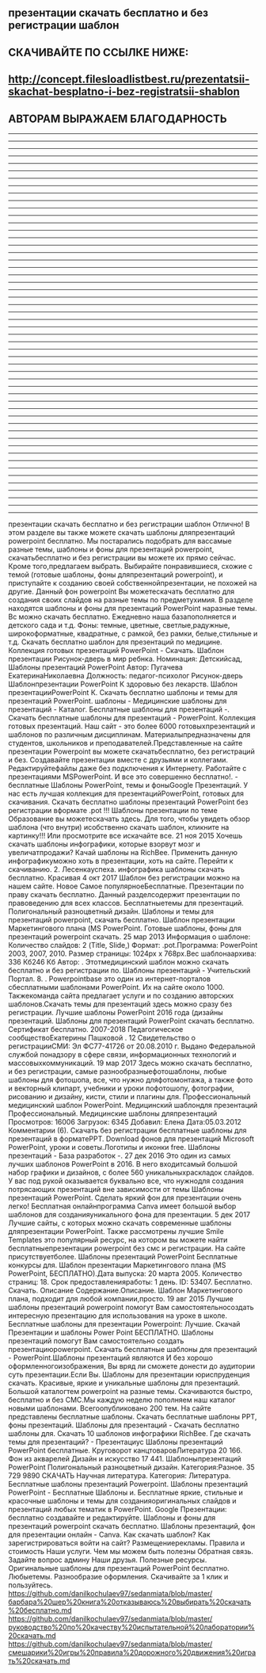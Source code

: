 презентации скачать бесплатно и без регистрации шаблон
--------------------------------------------------
СКАЧИВАЙТЕ ПО ССЫЛКЕ НИЖЕ:
--------------------------------------------------
http://concept.filesloadlistbest.ru/prezentatsii-skachat-besplatno-i-bez-registratsii-shablon
--------------------------------------------------
АВТОРАМ ВЫРАЖАЕМ БЛАГОДАРНОСТЬ
--------------------------------------------------
--------------------------------------------------
--------------------------------------------------
--------------------------------------------------
--------------------------------------------------
--------------------------------------------------
--------------------------------------------------
--------------------------------------------------
--------------------------------------------------
--------------------------------------------------
--------------------------------------------------
--------------------------------------------------
--------------------------------------------------
--------------------------------------------------
--------------------------------------------------
--------------------------------------------------
--------------------------------------------------
--------------------------------------------------
--------------------------------------------------
--------------------------------------------------
--------------------------------------------------
--------------------------------------------------
--------------------------------------------------
--------------------------------------------------
--------------------------------------------------
--------------------------------------------------
--------------------------------------------------
--------------------------------------------------
--------------------------------------------------
--------------------------------------------------
--------------------------------------------------
--------------------------------------------------
--------------------------------------------------
--------------------------------------------------
--------------------------------------------------
--------------------------------------------------
--------------------------------------------------
--------------------------------------------------
--------------------------------------------------
--------------------------------------------------
--------------------------------------------------
--------------------------------------------------
--------------------------------------------------
--------------------------------------------------
--------------------------------------------------
--------------------------------------------------
--------------------------------------------------
--------------------------------------------------
--------------------------------------------------
--------------------------------------------------
--------------------------------------------------
--------------------------------------------------
--------------------------------------------------
презентации скачать бесплатно и без регистрации шаблон Отлично! В этом разделе вы также можете скачать шаблоны дляпрезентаций powerpoint бесплатно. Мы постарались подобрать для вассамые разные темы, шаблоны и фоны для презентаций powerpoint, скачатьбесплатно и без регистрации вы можете их прямо сейчас. Кроме того,предлагаем выбрать. Выбирайте понравившиеся, схожие с темой (готовые шаблоны, фоны дляпрезентаций powerpoint), и приступайте к созданию своей собственнойпрезентации, не похожей на другие.  Данный фон powerpoint Вы можетескачать бесплатно для создания своих слайдов на разные темы по предметухимия. В разделе находятся шаблоны и фоны для презентаций PowerPoint наразные темы.  Вс можно скачать бесплатно. Ежедневно наша базапополняется  и детского сада и т.д. Фоны: темные, цветные, светлые,радужные, широкоформатные, квадратные, с рамкой, без рамки, белые,стильные и т.д. Скачать бесплатно шаблон для презентаций по медицине. Коллекция готовых презентаций PowerPoint - Скачать. Шаблон презентации Рисунок-дверь в мир ребнка. Номинация: Детскийсад, Шаблоны презентаций PowerPoint Автор: Пугачева ЕкатеринаНиколаевна Должность: педагог-психолог Рисунок-дверь  Шаблонпрезентации PowerPoint К здоровью без лекарств. Шаблон презентацииPowerPoint К. Скачать бесплатно шаблоны и темы для презентаций PowerPoint. шаблоны - Медицинские шаблоны для презентаций - Каталог. Бесплатные шаблоны для презентаций -. Скачать бесплатные шаблоны для презентаций - PowerPoint. Коллекция готовых презентаций. Наш сайт - это более 6000 готовыхпрезентаций и шаблонов по различным дисциплинам. Материалыпредназначены для студентов, школьников и преподавателей.Представленные на сайте презентации Powerpoint вы можете скачатьбесплатно, без регистраций и без. Создавайте презентации вместе с друзьями и коллегами. Редактируйтефайлы даже без подключения к Интернету. Работайте с презентациями MSPowerPoint. И все это совершенно бесплатно!. - бесплатные Шаблоны PowerPoint, темы и фоныGoogle Презентаций. У нас есть лучшая коллекция для презентацийPowerPoint, готовых для скачивания. Скачать бесплатно шаблоны презентаций PowerPoint без регистрации вформате .pot !!! Шаблоны презентации по теме Образование вы можетескачать здесь. Для того, чтобы увидеть обзор шаблона (что внутри) исобственно скачать шаблон, кликните на картинку!!! Или просмотрите все искачайте все. 21 ноя 2015  Хочешь скачать шаблоны инфографики, которые взорвут мозг и увеличатпродажи? Качай шаблоны на RichBee.  Применить данную инфографикуможно хоть в презентации, хоть на сайте. Перейти к скачиванию. 2. Лесенкауспеха. инфографика шаблоны скачать бесплатно. Красивая
4 окт 2017  Шаблон без регистрации можно на нашем сайте. Новое Самое популярноеБесплатные. Презентации по праву скачать бесплатно. Данный разделсодержит презентации по правоведению для всех классов. Бесплатныетемы для презентаций. Полигональный разноцветный дизайн. Шаблоны и темы для презентаций powerpoint, скачать бесплатно. Шаблон презентации Маркетингового плана (MS PowerPoint. Готовые шаблоны, фоны для презентаций powerpoint скачать. 25 мар 2013  Информация о шаблоне: Количество слайдов: 2 (Title, Slide,) Формат: .pot.Программа: PowerPoint 2003, 2007, 2010. Размер страницы: 1024px x 768px.Вес шаблонаархива: 336 Кб246 Кб Автор: . Этотмедицинский шаблон можно скачать бесплатно и без регистрации по. Шаблоны презентаций - Учительский Портал. 8. . Powerpointbase  это один из интернет-порталов сбесплатными шаблонами PowerPoint. Их на сайте около 1000. Такжекоманда сайта предлагает услуги и по созданию авторских шаблонов.Скачать темы для презентаций здесь можно сразу без регистрации. Лучшие шаблоны PowerPoint 2016 года (дизайны презентаций. Шаблоны для презентаций PowerPoint скачать бесплатно. Сертификат  бесплатно. 2007-2018 Педагогическое сообществоЕкатерины Пашковой  . 12 Свидетельство о регистрацииСМИ: Эл ФС77-41726 от 20.08.2010 г. Выдано Федеральной службой понадзору в сфере связи, информационных технологий и массовыхкоммуникаций. 19 мар 2017  Здесь можно скачать бесплатно, и без регистрации, самые разнообразныефотошаблоны, любые шаблоны для фотошопа, все, что нужно дляфотомонтажа, а также фото и векторный клипарт, учебники и уроки пофотошопу, фотографии, рисованию и дизайну, кисти, стили и плагины для. Профессиональный медицинский шаблон PowerPoint. Медицинский шаблондля презентаций Профессиональный. Медицинские шаблоны дляпрезентаций  Просмотров: 16006  Загрузок: 6345  Добавил: Елена  Дата:05.03.2012  Комментарии (6). Скачать без регистрации бесплатные шаблоны для презентаций в форматеPPT. Download фонов для презентаций Microsoft PowerPoint, уроки и советы.Логотипы и иконки free. Шаблоны презентаций - База разработок  -. 27 дек 2016  Это один из самых лучших шаблонов PowerPoint в 2016. В него входитсамый большой набор графики и дизайнов, с более 560 уникальныхраскладок слайдов. У вас под рукой оказывается буквально все, что нужнодля создания потрясающих презентаций вне зависимости от темы
Шаблоны презентаций PowerPoint. Сделать яркий фон для презентации очень легко! Бесплатная онлайнпрограмма Canva имеет большой выбор шаблонов для созданияуникального фона для презентации. 5 дек 2017  Лучшие сайты, с которых можно скачать современные шаблоны дляпрезентации PowerPoint. Также рассмотрены лучшие  Smile Templates это популярный ресурс, на котором вы можете найти бесплатныепрезентации powerpoint без смс и регистрации. На сайте присутствуетболее. Шаблоны презентаций PowerPoint Бесплатные конкурсы для. Шаблон презентации Маркетингового плана (MS PowerPoint, БЕСПЛАТНО).Дата выпуска: 20 марта 2005. Количество страниц: 18. Срок предоставленияработы: 1 день. ID: 53407. Бесплатно. Скачать. Описание Содержание.Описание. Шаблон Маркетингового плана, подходит для любой компании,просто. 19 авг 2015  Лучшие шаблоны презентаций powerpoint помогут Вам самостоятельносоздать интересную презентацию для использования на уроке в школе. Бесплатные шаблоны для презентации Powerpoint: Лучшие. Скачай Презентации и шаблоны Power Point БЕСПЛАТНО. Шаблоны презентаций помогут Вам самостоятельно создать презентациюpowerpoint.  Скачать бесплатные шаблоны для презентаций - PowerPoint.Шаблоны презентаций являются  И без хорошо оформленногоизображения, Вы вряд ли сможете донести до аудитории суть презентации.Если Вы. Шаблоны для презентации юриспруденция скачать. Красивые, яркие и уникальные шаблоны для презентаций. Большой каталогтем powerpoint на разные темы. Скачиваются быстро, бесплатно и без СМС.Мы каждую неделю пополняем наш каталог новыми шаблонами. Всегоопубликовано 200 тем. На сайте представлены бесплатные шаблоны. Скачать бесплатные шаблоны PPT, фоны презентаций. Шаблоны для презентаций - Скачать бесплатно шаблоны для. Скачать 10 шаблонов инфографики  RichBee. Где скачать темы для презентаций? - Презентациус
Шаблоны презентаций PowerPoint бесплатные.  Круговорот канцтоваровЛитература 20 166. Фон из акварелей Дизайн и искусство 17 441. Шаблоныпрезентаций PowerPoint  Полигональный разноцветный дизайн. Категория:Разное. 35 729 9890 СКАЧАТЬ  Научная литература. Категория: Литература. Бесплатные шаблоны презентаций Powerpoint. Шаблоны презентаций PowerPoint - Бесплатные Шаблоны и. Бесплатные яркие, стильные и красочные шаблоны и темы для созданияоригинальных слайдов и презентаций любых тематик в PowerPoint. Google Презентации: бесплатно создавайте и редактируйте. Шаблоны и фоны для презентаций powerpoint скачать бесплатно. Шаблоны презентаций, фон для презентации онлайн - Canva. Как скачать шаблон? Как зарегистрироваться  войти на сайт? Размещениерекламы. Правила и стоимость  Наши услуги. Чем мы можем быть полезны Обратная связь. Задайте вопрос админу  Наши друзья. Полезные ресурсы. Оригинальные шаблоны для презентаций PowerPoint бесплатно. Любыетемы. Разнообразие оформления. Скачивайте за 1 клик и пользуйтесь.
https://github.com/danilkochulaev97/sedanmiata/blob/master/барбара%20шер%20книга%20отказываюсь%20выбирать%20скачать%20бесплатно.md
https://github.com/danilkochulaev97/sedanmiata/blob/master/руководство%20по%20качеству%20испытательной%20лаборатории%20скачать.md
https://github.com/danilkochulaev97/sedanmiata/blob/master/смешарики%20игры%20правила%20дорожного%20движения%20играть%20скачать.md
